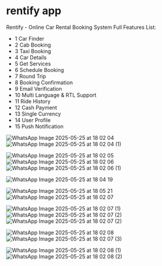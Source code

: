 # rentify app

Rentify - Online Car Rental Booking System Full Features List: 
- 1 Car Finder
- 2 Cab Booking
- 3 Taxi Booking
- 4 Car Details
- 5 Get Services
- 6 Schedule Booking
- 7 Round Trip
- 8 Booking Confirmation
- 9 Email Verification
- 10 Multi Language & RTL Support
- 11 Ride History
- 12 Cash Payment
- 13 Single Currency
- 14 User Profile
- 15 Push Notification


![WhatsApp Image 2025-05-25 at 18 02 04](https://github.com/user-attachments/assets/48e6addb-ca1a-4358-ab78-538b799d0c9d) ![WhatsApp Image 2025-05-25 at 18 02 04 (1)](https://github.com/user-attachments/assets/c1d9de0e-a913-496f-a5f3-026d1ef07fad)

![WhatsApp Image 2025-05-25 at 18 02 05](https://github.com/user-attachments/assets/1e6d4382-8238-4601-8fdc-18828a450a2b)![WhatsApp Image 2025-05-25 at 18 02 06](https://github.com/user-attachments/assets/9f0710d7-1895-45ce-a194-437133bcccd5) ![WhatsApp Image 2025-05-25 at 18 02 06 (1)](https://github.com/user-attachments/assets/b932f3d9-2554-440e-b734-b2dde80da918)

![WhatsApp Image 2025-05-25 at 18 04 19](https://github.com/user-attachments/assets/be12ee02-c3f8-4651-8b5c-29137dfc4455)

![WhatsApp Image 2025-05-25 at 18 05 21](https://github.com/user-attachments/assets/f8daa630-5805-4565-8e5c-48389f325d5b) ![WhatsApp Image 2025-05-25 at 18 02 07](https://github.com/user-attachments/assets/6f43d7f4-f91e-4a27-b89c-31317f04cc0f) 

![WhatsApp Image 2025-05-25 at 18 02 07 (1)](https://github.com/user-attachments/assets/70054fd6-3e74-4081-8e57-e769b43c2f74) ![WhatsApp Image 2025-05-25 at 18 02 07 (2)](https://github.com/user-attachments/assets/72a28672-d021-4f22-a73a-a7ef0863eb67) ![WhatsApp Image 2025-05-25 at 18 02 07 (2)](https://github.com/user-attachments/assets/d2e7e0dd-f3f1-40d9-aa46-ca2c8a2c0d1c)

![WhatsApp Image 2025-05-25 at 18 02 08](https://github.com/user-attachments/assets/6b9fdb3b-2442-4e8b-bf80-c37751d95541) ![WhatsApp Image 2025-05-25 at 18 02 07 (3)](https://github.com/user-attachments/assets/0972585c-2f64-46e2-b278-645ff787c014) 

![WhatsApp Image 2025-05-25 at 18 02 08 (1)](https://github.com/user-attachments/assets/b68666a5-7b2a-458a-aef7-4008e3ed5f3d) ![WhatsApp Image 2025-05-25 at 18 02 08 (2)](https://github.com/user-attachments/assets/f5e97bda-6a8d-402a-9b91-68f0c5e9a443)








